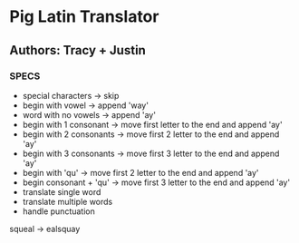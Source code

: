 
# Pig Latin Translator

## Authors: Tracy + Justin


### SPECS

* special characters      -> skip
* begin with vowel        -> append 'way'
* word with no vowels     -> append 'ay'
* begin with 1 consonant  -> move first letter to the end and append 'ay'
* begin with 2 consonants -> move first 2 letter to the end and append 'ay'
* begin with 3 consonants -> move first 3 letter to the end and append 'ay'
* begin with 'qu'         -> move first 2 letter to the end and append 'ay'
* begin consonant + 'qu'  -> move first 3 letter to the end and append 'ay'
* translate single word
* translate multiple words
* handle punctuation

squeal -> ealsquay

